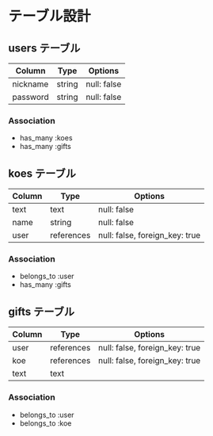 # テーブル設計

## users テーブル

| Column            | Type   | Options                        |
| ------------------| ------ | ------------------------------ |
| nickname          | string | null: false                    |
| password          | string | null: false                    |

### Association

- has_many :koes
- has_many :gifts


## koes テーブル

| Column       | Type       | Options                        |
| ------------ | ---------- | ------------------------------ |
| text         | text       | null: false                    |
| name         | string     | null: false                    |
| user         | references | null: false, foreign_key: true |

### Association

- belongs_to :user
- has_many :gifts

## gifts テーブル

| Column   | Type       | Options                        |
| -------- | ---------- | ------------------------------ |
| user     | references | null: false, foreign_key: true |
| koe      | references | null: false, foreign_key: true |
| text     | text       |                                |

### Association

- belongs_to :user
- belongs_to :koe